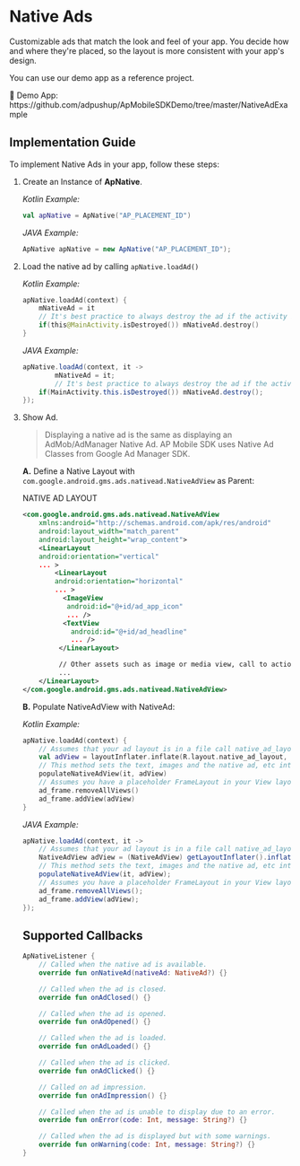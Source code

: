 # Native Ads

Customizable ads that match the look and feel of your app. You decide how and where they're placed, so the layout is more consistent with your app's design.

You can use our demo app as a reference project.

<aside>
📎 Demo App: https://github.com/adpushup/ApMobileSDKDemo/tree/master/NativeAdExample

</aside>

## Implementation Guide

To implement Native Ads in your app, follow these steps:

1. Create an Instance of **ApNative**.
    
    *Kotlin Example:*
    
    ```kotlin
    val apNative = ApNative("AP_PLACEMENT_ID")
    ```
    
    *JAVA Example:*
    
    ```java
    ApNative apNative = new ApNative("AP_PLACEMENT_ID");
    ```
    
2. Load the native ad by calling `apNative.loadAd()` 
    
    *Kotlin Example:*
    
    ```kotlin
    apNative.loadAd(context) {
        mNativeAd = it
        // It's best practice to always destroy the ad if the activity itself is destroyed.
        if(this@MainActivity.isDestroyed()) mNativeAd.destroy()
    }
    ```
    
    *JAVA Example:*
    
    ```java
    apNative.loadAd(context, it -> 
    		mNativeAd = it;
    		// It's best practice to always destroy the ad if the activity itself is destroyed.
        if(MainActivity.this.isDestroyed()) mNativeAd.destroy();
    });
    ```
    
3. Show Ad.
    
    > Displaying a native ad is the same as displaying an AdMob/AdManager Native Ad. AP Mobile SDK uses Native Ad Classes from Google Ad Manager SDK.
    > 
    
    **A.** Define a Native Layout with `com.google.android.gms.ads.nativead.NativeAdView` as Parent:
    
    NATIVE AD LAYOUT 
    
    ```xml
    <com.google.android.gms.ads.nativead.NativeAdView
        xmlns:android="http://schemas.android.com/apk/res/android"
        android:layout_width="match_parent"
        android:layout_height="wrap_content">
        <LinearLayout
        android:orientation="vertical"
        ... >
            <LinearLayout
            android:orientation="horizontal"
            ... >
              <ImageView
               android:id="@+id/ad_app_icon"
               ... />
              <TextView
                android:id="@+id/ad_headline"
                ... />
             </LinearLayout>
    
             // Other assets such as image or media view, call to action, etc follow.
             ...
        </LinearLayout>
    </com.google.android.gms.ads.nativead.NativeAdView>
    ```
    
    **B.** Populate NativeAdView with NativeAd:
    
    *Kotlin Example:*
    
    ```kotlin
    apNative.loadAd(context) {
        // Assumes that your ad layout is in a file call native_ad_layout.xml in the res/layout folder
        val adView = layoutInflater.inflate(R.layout.native_ad_layout, null) as NativeAdView
        // This method sets the text, images and the native ad, etc into the ad view.
        populateNativeAdView(it, adView)
        // Assumes you have a placeholder FrameLayout in your View layout (with id ad_frame) where the ad is to be placed.
        ad_frame.removeAllViews()
        ad_frame.addView(adView)
    }
    ```
    
    *JAVA Example:*
    
    ```java
    apNative.loadAd(context, it -> 
        // Assumes that your ad layout is in a file call native_ad_layout.xml in the res/layout folder
        NativeAdView adView = (NativeAdView) getLayoutInflater().inflate(R.layout.native_ad_layout, null);
        // This method sets the text, images and the native ad, etc into the ad view.
        populateNativeAdView(it, adView);
        // Assumes you have a placeholder FrameLayout in your View layout (with id ad_frame) where the ad is to be placed.
        ad_frame.removeAllViews();
        ad_frame.addView(adView);
    });
    ```
    
    ## Supported Callbacks
    
    ```kotlin
    ApNativeListener {
    	// Called when the native ad is available.
    	override fun onNativeAd(nativeAd: NativeAd?) {}
    
    	// Called when the ad is closed.
    	override fun onAdClosed() {}
    
    	// Called when the ad is opened.
    	override fun onAdOpened() {}
    
    	// Called when the ad is loaded.
    	override fun onAdLoaded() {}
    
    	// Called when the ad is clicked.
    	override fun onAdClicked() {}
    
    	// Called on ad impression.
    	override fun onAdImpression() {}
    
    	// Called when the ad is unable to display due to an error.
    	override fun onError(code: Int, message: String?) {}
    
    	// Called when the ad is displayed but with some warnings.
    	override fun onWarning(code: Int, message: String?) {}
    }
    ```